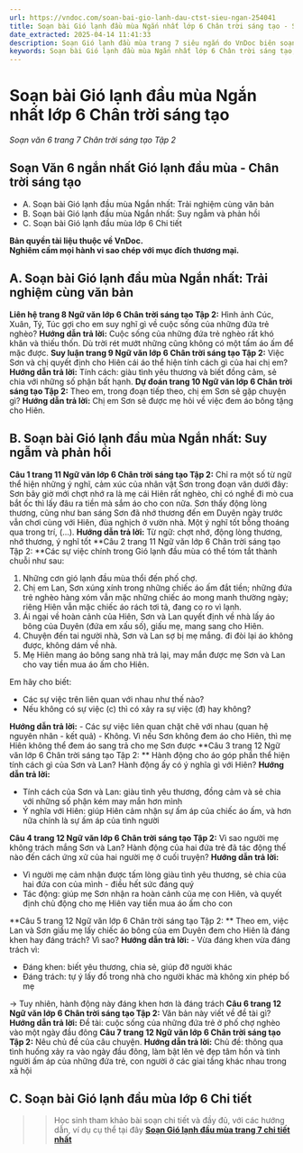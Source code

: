 ```yaml
---
url: https://vndoc.com/soan-bai-gio-lanh-dau-ctst-sieu-ngan-254041
title: Soạn bài Gió lạnh đầu mùa Ngắn nhất lớp 6 Chân trời sáng tạo - Soạn văn 6 trang 7 Chân trời sáng tạo Tập 2 - VnDoc.com
date_extracted: 2025-04-14 11:41:33
description: Soạn Gió lạnh đầu mùa trang 7 siêu ngắn do VnDoc biên soạn nhằm giúp các em HS đạt kết quả tốt trong quá trình làm bài tập và học tập môn Ngữ văn lớp 6.
keywords: Soạn bài Gió lạnh đầu mùa Ngắn nhất lớp 6 Chân trời sáng tạo,Soạn văn 6 Gió lạnh đầu mùa siêu ngắn,Soạn bài Gió lạnh đầu mùa ngắn gọn,Soạn Gió lạnh đầu mùa ngắn nhất,Soạn văn 6 Gió lạnh đầu mùa,Soạn bài Gió lạnh đầu mùa,Soạn Gió lạnh đầu mùa,Gió lạnh đầu mùa,Gió lạnh đầu mùa lớp 6,ngữ văn 6,ngữ văn 6 tập 1,soạn văn 6,soạn văn 6 tập 1,soạn văn lớp 6,soan van 6,ngữ văn lớp 6,văn lớp 6,văn 6,ngu van 6,soạn ngữ văn lớp 6,giải ngữ văn 6,cách soạn văn lớp 6
---
```


# Soạn bài Gió lạnh đầu mùa Ngắn nhất lớp 6 Chân trời sáng tạo
 _Soạn văn 6 trang 7 Chân trời sáng tạo Tập 2_
## **Soạn Văn 6 ngắn nhất Gió lạnh đầu mùa - Chân trời sáng tạo**
  * A. Soạn bài Gió lạnh đầu mùa Ngắn nhất: Trải nghiệm cùng văn bản
  * B. Soạn bài Gió lạnh đầu mùa Ngắn nhất: Suy ngẫm và phản hồi
  * C. Soạn bài Gió lạnh đầu mùa lớp 6 Chi tiết 

**Bản quyền tài liệu thuộc về VnDoc.  
Nghiêm cấm mọi hành vi sao chép với mục đích thương mại.**
## **A. Soạn bài Gió lạnh đầu mùa Ngắn nhất: Trải nghiệm cùng văn bản**
**Liên hệ trang 8 Ngữ văn lớp 6 Chân trời sáng tạo Tập 2:** Hình ảnh Cúc, Xuân, Tý, Túc gợi cho em suy nghĩ gì về cuộc sống của những đứa trẻ nghèo?
**Hướng dẫn trả lời:**
Cuộc sống của những đứa trẻ nghèo rất khó khăn và thiếu thốn. Dù trời rét mướt những cũng không có một tấm áo ấm để mặc được.
**Suy luận trang 9 Ngữ văn lớp 6 Chân trời sáng tạo Tập 2:** Việc Sơn và chị quyết định cho Hiên cái áo thể hiện tính cách gì của hai chị em?
**Hướng dẫn trả lời:**
Tính cách: giàu tình yêu thương và biết đồng cảm, sẻ chia với những số phận bất hạnh.
**Dự đoán trang 10 Ngữ văn lớp 6 Chân trời sáng tạo Tập 2:** Theo em, trong đoạn tiếp theo, chị em Sơn sẽ gặp chuyện gì?
**Hướng dẫn trả lời:**
Chị em Sơn sẽ được mẹ hỏi về việc đem áo bông tặng cho Hiên.
## **B. Soạn bài Gió lạnh đầu mùa Ngắn nhất: Suy ngẫm và phản hồi**
**Câu 1 trang 11 Ngữ văn lớp 6 Chân trời sáng tạo Tập 2:** Chỉ ra một số từ ngữ thể hiện những ý nghĩ, cảm xúc của nhân vật Sơn trong đoạn văn dưới đây:
Sơn bây giờ mới chợt nhớ ra là mẹ cái Hiên rất nghèo, chỉ có nghề đi mò cua bắt ốc thì lấy đâu ra tiền mà sắm áo cho con nữa. Sơn thấy động lòng thương, cũng như ban sáng Sơn đã nhớ thương đến em Duyên ngày trước vẫn chơi cùng với Hiên, đùa nghịch ở vườn nhà. Một ý nghĩ tốt bỗng thoáng qua trong trí, \(...\).
**Hướng dẫn trả lời:**
Từ ngữ: chợt nhớ, động lòng thương, nhớ thương, ý nghĩ tốt
**Câu 2 trang 11 Ngữ văn lớp 6 Chân trời sáng tạo Tập 2: **Các sự việc chính trong Gió lạnh đầu mùa có thể tóm tắt thành chuỗi như sau:
  1. Những cơn gió lạnh đầu mùa thổi đến phố chợ.
  2. Chị em Lan, Sơn xúng xính trong những chiếc áo ấm đắt tiền; những đứa trẻ nghèo hàng xóm vẫn mặc những chiếc áo mong manh thường ngày; riêng Hiên vẫn mặc chiếc áo rách tơi tả, đang co ro vì lạnh.
  3. Ái ngại về hoàn cảnh của Hiên, Sơn và Lan quyết định về nhà lấy áo bông của Duyên \(đứa em xấu số\), giấu mẹ, mang sang cho Hiên.
  4. Chuyện đến tai người nhà, Sơn và Lan sợ bị mẹ mắng. đi đòi lại áo không được, không dám về nhà.
  5. Mẹ Hiên mang áo bông sang nhà trả lại, may mắn được mẹ Sơn và Lan cho vay tiền mua áo ấm cho Hiên.

Em hãy cho biết:
  * Các sự việc trên liên quan với nhau như thế nào?
  * Nếu không có sự việc \(c\) thì có xảy ra sự việc \(đ\) hay không?

**Hướng dẫn trả lời:**
\- Các sự việc liên quan chặt chẽ với nhau \(quan hệ nguyên nhân - kết quả\)
\- Không. Vì nếu Sơn không đem áo cho Hiên, thì mẹ Hiên không thể đem áo sang trả cho mẹ Sơn được
**Câu 3 trang 12 Ngữ văn lớp 6 Chân trời sáng tạo Tập 2: ** Hành động cho áo góp phần thể hiện tính cách gì của Sơn và Lan? Hành động ấy có ý nghĩa gì với Hiên?
**Hướng dẫn trả lời:**
  * Tính cách của Sơn và Lan: giàu tình yêu thương, đồng cảm và sẻ chia với những số phận kém may mắn hơn mình
  * Ý nghĩa với Hiên: giúp Hiên cảm nhận sự ấm áp của chiếc áo ấm, và hơn nữa chính là sự ấm áp của tình người

**Câu 4 trang 12 Ngữ văn lớp 6 Chân trời sáng tạo Tập 2:** Vì sao người mẹ không trách mắng Sơn và Lan? Hành động của hai đứa trẻ đã tác động thế nào đến cách ứng xử của hai người mẹ ở cuối truyện?
**Hướng dẫn trả lời:**
  * Vì người mẹ cảm nhận được tấm lòng giàu tình yêu thương, sẻ chia của hai đứa con của mình - điều hết sức đáng quý
  * Tác động: giúp mẹ Sơn nhận ra hoàn cảnh của mẹ con Hiên, và quyết định chủ động cho mẹ Hiên vay tiền mua áo ấm cho con

**Câu 5 trang 12 Ngữ văn lớp 6 Chân trời sáng tạo Tập 2: ** Theo em, việc Lan và Sơn giấu mẹ lấy chiếc áo bông của em Duyên đem cho Hiên là đáng khen hay đáng trách? Vì sao?
**Hướng dẫn trả lời:**
\- Vừa đáng khen vừa đáng trách vì:
  * Đáng khen: biết yêu thương, chia sẻ, giúp đỡ người khác
  * Đáng trách: tự ý lấy đồ trong nhà cho người khác mà không xin phép bố mẹ

→ Tuy nhiên, hành động này đáng khen hơn là đáng trách
**Câu 6 trang 12 Ngữ văn lớp 6 Chân trời sáng tạo Tập 2:** Văn bản này viết về đề tài gì?
**Hướng dẫn trả lời:**
Đề tài: cuộc sống của những đứa trẻ ở phố chợ nghèo vào một ngày đầu đông
**Câu 7 trang 12 Ngữ văn lớp 6 Chân trời sáng tạo Tập 2:** Nêu chủ đề của câu chuyện.
**Hướng dẫn trả lời:**
Chủ đề: thông qua tình huống xảy ra vào ngày đầu đông, làm bật lên vẻ đẹp tâm hồn và tình người ấm áp của những đứa trẻ, con người ở các giai tầng khác nhau trong xã hội
## **C. Soạn bài Gió lạnh đầu mùa lớp 6 Chi tiết**
>> Học sinh tham khảo bài soạn chi tiết và đầy đủ, với các hướng dẫn, ví dụ cụ thể tại đây **[Soạn Gió lạnh đầu mùa trang 7 chi tiết nhất](<https://vndoc.com/soan-gio-lanh-dau-mua-trang-7-242169>)**
